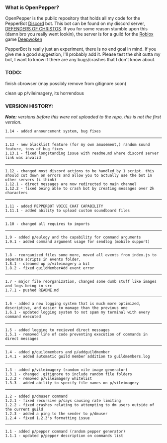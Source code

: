 ### What is OpenPepper?

OpenPepper is the public repository that holds all my code for the PepperBot [Discord](https://discord.com) bot.
This bot can be found on my discord server, [DEFENDERS OF CHRISTOS](https://discord.gg/xNYtyeQaQe).
If you for some reason stumble upon this (damn bro you really went lookin), the server is for a guild for the [Roblox](https://roblox.com) game [Deepwoken](https://deepwoken.fandom.com)

PepperBot is really just an experiment, there is no end goal in mind. If you give me a good suggestion, I'll probably add it.
Please test the shit outta my bot, I want to know if there are any bugs/crashes that I don't know about.

### TODO:

finish cbrowser (may possibly remove from gitignore soon)

clean up p/vileimagery, its horrendous

### VERSION HISTORY:

**_Note:_** _versions before this were not uploaded to the repo, this is not the first version._

    1.14 - added announcement system, bug fixes

---

    1.13 - new blacklist feature (for my own amusement,) random sound feature, tons of bug fixes
    1.13.1 - fixed longstanding issue with readme.md where discord server link was invalid

---

    1.12 - changed most discord actions to be handled by 1 script. this should cut down on errors and allow you to actually use the bot in other servers (i think)
    1.12.1 - direct messages are now redirected to main channel
    1.12.2 - fixed being able to crash bot by creating messages over 2k characters

---

    1.11 - added PEPPERBOT VOICE CHAT CAPABILITY
    1.11.1 - added ability to upload custom soundboard files

---

    1.10 - changed all requires to imports

---

    1.9 - added p/eulogy and the capability for command arguments
    1.9.1 - added command argument usage for sendlog (mobile support)

---

    1.8 - reorganized files some more, moved all events from index.js to seperate scripts in events folder,
    1.8.1 - cleaned up p/vileimagery a bit
    1.8.2 - fixed guildMemberAdd event error

---

    1.7 - major file reorganization, changed some dumb stuff like images and logs being in src
    1.7.1 - pushed README.md

---

    1.6 - added a new logging system that is much more optimized, descriptive, and easier to manage than the previous one
    1.6.1 - updated logging system to not spam my terminal with every command executed

---

    1.5 - added logging to recieved direct messages
    1.5.1 - removed line of code preventing execution of commands in direct messages

---

    1.4 - added p/guildmembers and p/addguildmember
    1.4.1 - added automatic guild member addition to guildmembers.log

---

    1.3 - added p/vileimagery (random vile image generator)
    1.3.1 - changed .gitignore to include random file folders
    1.3.2 - removed p/vileimagery whitelist
    1.3.3 - added ability to specify file names on p/vileimagery

---

    1.2 - added p/dmuser command
    1.2.1 - fixed recursive p/says causing rate limiting
    1.2.2 - fixed crashes relating to attempting to dm users outside of the current guild
    1.2.3 - added a ping to the sender to p/dmuser
    1.2.4 - fixed 1.2.3's formatting issue

---

    1.1 - added p/pepper command (random pepper generator)
    1.1.1 - updated p/pepper description on commands list
